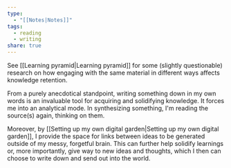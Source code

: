 ```yaml
---
type:
  - "[[Notes|Notes]]"
tags:
  - reading
  - writing
share: true
---
```


See [[Learning pyramid|Learning pyramid]] for some (slightly questionable) research on how engaging with the same material in different ways affects knowledge retention.

From a purely anecdotical standpoint, writing something down in my own words is an invaluable tool for acquiring and solidifying knowledge. It forces me into an analytical mode. In synthesizing something, I'm reading the source(s) again, thinking on them.

Moreover, by [[Setting up my own digital garden|Setting up my own digital garden]], I provide the space for links between ideas to be generated outside of my messy, forgetful brain. This can further help solidify learnings or, more importantly, give way to new ideas and thoughts, which I then can choose to write down and send out into the world.